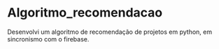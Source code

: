 # Algoritmo_recomendacao
Desenvolvi um algoritmo de recomendação de projetos em python, em sincronismo com o firebase.
